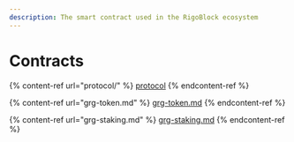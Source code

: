 ```yaml
---
description: The smart contract used in the RigoBlock ecosystem
---
```


# Contracts

{% content-ref url="protocol/" %}
[protocol](protocol/)
{% endcontent-ref %}

{% content-ref url="grg-token.md" %}
[grg-token.md](grg-token.md)
{% endcontent-ref %}

{% content-ref url="grg-staking.md" %}
[grg-staking.md](grg-staking.md)
{% endcontent-ref %}

